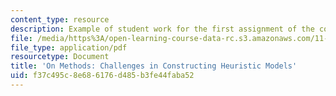 ```yaml
---
content_type: resource
description: Example of student work for the first assignment of the course.
file: /media/https%3A/open-learning-course-data-rc.s3.amazonaws.com/11-235-analyzing-projects-and-organizations-fall-2009/f37c495c8e686176d485b3fe44faba52_MIT11_235F09_student1.pdf
file_type: application/pdf
resourcetype: Document
title: 'On Methods: Challenges in Constructing Heuristic Models'
uid: f37c495c-8e68-6176-d485-b3fe44faba52
---
```

